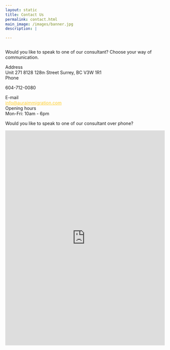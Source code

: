 ```yaml
---
layout: static
title: Contact Us
permalink: contact.html
main_image: /images/banner.jpg
description: |

---
```


<div class="ui vertical stripe pad_140 contact_us" >
    <div class="ui container">
        <div class="ui two column centered grid stackable">
          <div class="column">
                    <p class="p_20 text_center">Would you like to speak to one of our consultant? Choose your way of communication.</p>
          </div>
        </div>
        <div class="ui grid stackable centered aligned mt_50">
            <div class="four wide computer four wide tablet sixteen wide mobile column">
                <div class="column ui link ">
                    <div class="m-0-auto">
                       <div class="large_icons contact text_center"> 
                         <i class="map marker alternate icon"></i>
                        </div>
                        <div class="text_center mt_20">
                            <div class="p_20 mb_20 theme_green">Address</div>
                            <div class="p_16 mb_20">
                                  Unit 271 8128 128<small>th</small> Street Surrey, BC V3W 1R1
                            </div>
                        </div>
                    </div>
                </div>
            </div>
             <div class="four wide computer four wide tablet sixteen wide mobile column">
                <div class="column ui link ">
                    <div class="m-0-auto">
                       <div class="large_icons contact text_center"> 
                         <i class="fa fa-phone"></i>
                        </div>
                        <div class="text_center mt_20">
                            <div class="p_20 mb_20 theme_green">Phone</div>
                            <div class="p_16 mb_20">
                                  <p>604-712-0080</p>
                            </div>
                        </div>
                    </div>
                </div>
            </div>
             <div class="four wide computer four wide tablet sixteen wide mobile column">
                <div class="column ui link ">
                    <div class="m-0-auto">
                       <div class="large_icons contact text_center"> 
                         <i class="fa fa-envelope-open-o"></i>
                        </div>
                        <div class="text_center mt_20">
                            <div class="p_20 mb_20 theme_green">E-mail</div>
                            <div class="p_16 mb_20">
                                   <a href="mailto:info@auraimmigration.com" data-action="call" class="" style="color:#fecd2a;">info@auraimmigration.com</a>
                            </div>
                        </div>
                    </div>
                </div>
            </div>
             <div class="four wide computer four wide tablet sixteen wide mobile column">
                <div class="column ui link ">
                    <div class="m-0-auto">
                       <div class="large_icons contact text_center"> 
                         <i class="clock outline icon"></i>
                        </div>
                        <div class="text_center mt_20">
                            <div class="p_20 mb_20 theme_green">Opening hours</div>
                            <div class="p_16 mb_20">
                                  Mon-Fri: 10am - 6pm
                            </div>
                        </div>
                    </div>
                </div>
            </div>
        </div>
    </div>
</div>
<section class="request_callback" >
   <div class="ui container">
      <div class="ui grid centered middle aligned four column text_center " style="    z-index: 999; position: relative;">
        <div class="sixteen wide mobile eight wide tablet nine wide computer  column">
                <p class="left_p white">Would you like to speak to one of our consultant over phone?</p>
        </div>
         <div class="sixteen wide mobile eight wide tablet seven wide computer column p_0 ">
            <iframe src="https://docs.google.com/forms/d/e/1FAIpQLSc-BQ5z6hRaLDsuIk4LmMu69DLyAUc7onF7V5HzicgmIZ70Zg/viewform?embedded=true" width="100%" height="680" frameborder="0" marginheight="0" marginwidth="0">Loading...
            </iframe>
         </div>
      </div>
   </div>
</section>
